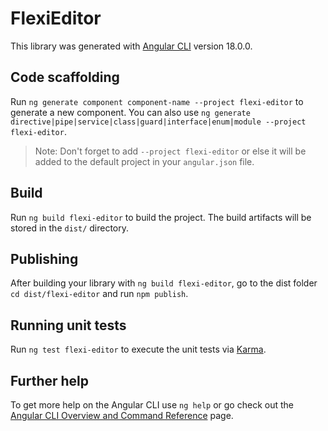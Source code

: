 # FlexiEditor

This library was generated with [Angular CLI](https://github.com/angular/angular-cli) version 18.0.0.

## Code scaffolding

Run `ng generate component component-name --project flexi-editor` to generate a new component. You can also use `ng generate directive|pipe|service|class|guard|interface|enum|module --project flexi-editor`.
> Note: Don't forget to add `--project flexi-editor` or else it will be added to the default project in your `angular.json` file. 

## Build

Run `ng build flexi-editor` to build the project. The build artifacts will be stored in the `dist/` directory.

## Publishing

After building your library with `ng build flexi-editor`, go to the dist folder `cd dist/flexi-editor` and run `npm publish`.

## Running unit tests

Run `ng test flexi-editor` to execute the unit tests via [Karma](https://karma-runner.github.io).

## Further help

To get more help on the Angular CLI use `ng help` or go check out the [Angular CLI Overview and Command Reference](https://angular.dev/tools/cli) page.
